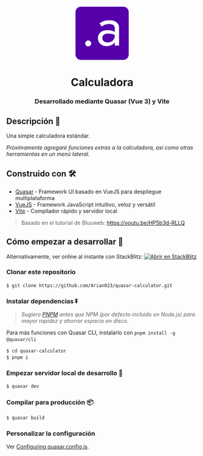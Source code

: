 <p align="center">
  <img src="./src/assets/me.png" height="140">
  <h1 align="center">Calculadora</h1>
  <h3 align="center">Desarrollado mediante Quasar (Vue 3) y Vite</h3>
</p>

## Descripción 📝

Una simple calculadora estándar.

_Próximamente agregaré funciones extras a la calculadora, así como otras herramientas en un menú lateral._

## Construido con 🛠

- [Quasar](https://quasar.dev/) - Framework UI basado en VueJS para despliegue multiplataforma
- [VueJS](https://vuejs.org/) - Framework JavaScript intuitivo, veloz y versátil
- [Vite](https://vitejs.dev/) - Compilador rápido y servidor local

> Basado en el tutorial de Bluuweb: https://youtu.be/HP5b3d-RLLQ

## Cómo empezar a desarrollar 🚀

Alternativamente, ver online al instante con StackBlitz:
[![Abrir en StackBlitz](https://developer.stackblitz.com/img/open_in_stackblitz.svg)](https://stackblitz.com/github/Arian023/quasar-calculator)

### Clonar este repositorio

```bash
$ git clone https://github.com/Arian023/quasar-calculator.git
```

### Instalar dependencias ⏬

> _Sugiero [PNPM](https://pnpm.io/) antes que NPM (por defecto incluido en Node.js) para mayor rapidez y ahorrar espacio en disco._

Para más funciones con Quasar CLI, instalarlo con `pnpm install -g @quasar/cli`

```sh
$ cd quasar-calculator
$ pnpm i
```

### Empezar servidor local de desarrollo 🔧

```sh
$ quasar dev
```

### Compilar para producción 📦

```sh
$ quasar build
```

### Personalizar la configuración

Ver [Configuring quasar.config.js](https://v2.quasar.dev/quasar-cli-vite/quasar-config-js).
